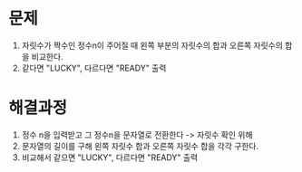 # 문제
1. 자릿수가 짝수인 정수n이 주어질 때 왼쪽 부분의 자릿수의 합과 오른쪽 자릿수의 합을 비교한다.
2. 같다면 "LUCKY", 다르다면 "READY" 출력



# 해결과정
1. 정수 n을 입력받고 그 정수n을 문자열로 전환한다 -> 자릿수 확인 위해
2. 문자열의 길이를 구해 왼쪽 자릿수 합과 오른쪽 자릿수 합을 각각 구한다.
3. 비교해서 같으면 "LUCKY", 다르다면 "READY" 출력